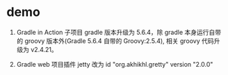 # demo
1. Gradle in Action 子项目 gradle 版本升级为 5.6.4，除 gradle 本身运行自带的 groovy 版本外(Gradle 5.6.4 自带的 Groovy:2.5.4), 相关 groovy 代码升级为 v2.4.21。

2. Gradle web 项目插件 jetty 改为 id "org.akhikhl.gretty" version "2.0.0"

